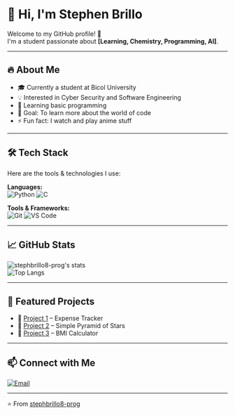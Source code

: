 # 👋 Hi, I'm Stephen Brillo

Welcome to my GitHub profile! 🚀  
I'm a student passionate about **[Learning, Chemistry, Programming, AI]**.

---

## 🔥 About Me
- 🎓 Currently a student at Bicol University
- 💡 Interested in Cyber Security and Software Engineering
- 🌱 Learning basic programming
- 🎯 Goal: To learn more about the world of code
- ⚡ Fun fact: I watch and play anime stuff 

---

## 🛠️ Tech Stack
Here are the tools & technologies I use:

**Languages:**  
![Python](https://img.shields.io/badge/Python-3776AB?style=for-the-badge&logo=python&logoColor=white)
![C](https://img.shields.io/badge/C-00599C?style=for-the-badge&logo=cplusplus&logoColor=white)

**Tools & Frameworks:**  
![Git](https://img.shields.io/badge/Git-F05032?style=for-the-badge&logo=git&logoColor=white)
![VS Code](https://img.shields.io/badge/VS%20Code-0078d7?style=for-the-badge&logo=visual%20studio%20code&logoColor=white)

---

## 📈 GitHub Stats
![stephbrillo8-prog's stats](https://github-readme-stats.vercel.app/api?username=stephbrillo8-prog&show_icons=true&theme=tokyonight)  
![Top Langs](https://github-readme-stats.vercel.app/api/top-langs/?username=stephbrillo8-prog&layout=compact&theme=tokyonight)

---

## 📂 Featured Projects
- 🔗 [Project 1](https://github.com/stephbrillo8-prog/Personalexpense.c) – Expense Tracker
- 🔗 [Project 2](https://github.com/stephbrillo8-prog/project2) – Simple Pyramid of Stars
- 🔗 [Project 3](https://github.com/stephbrillo8-prog/project3) – BMI Calculator

---

## 📫 Connect with Me
[![Email](https://img.shields.io/badge/Email-D14836?style=for-the-badge&logo=gmail&logoColor=white)](mailto:stephbrillo8@gmail.com)

---

⭐️ From [stephbrillo8-prog](https://github.com/stephbrillo8-prog)

